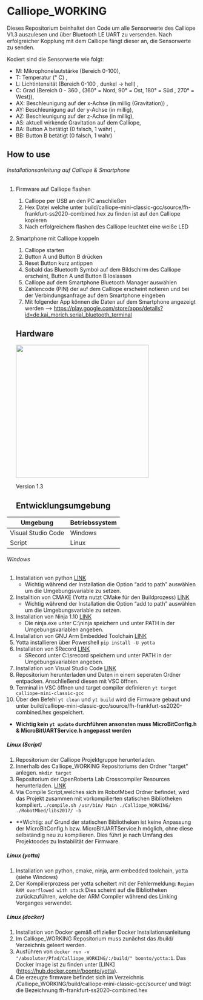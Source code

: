 # Calliope_WORKING
Dieses Repositorium beinhaltet den Code um alle Sensorwerte des Calliope V1.3 auszulesen und über Bluetooth LE UART zu versenden. 
Nach erfolgreicher Kopplung mit dem Calliope fängt dieser an, die Sensorwerte zu senden.

Kodiert sind die Sensorwerte wie folgt:
* M: Mikrophonelautstärke (Bereich 0-100), 
* T: Temperatur (° C) , 
* L: Lichtintensität (Bereich 0-100 , dunkel -> hell) , 
* C: Grad (Bereich 0 - 360 , (360° = Nord, 90° = Ost, 180° = Süd , 270° = West)), 
* AX: Beschleunigung auf der x-Achse (in millig (Gravitation)) , 
* AY: Beschleunigung auf der y-Achse (in millig), 
* AZ: Beschleunigung auf der z-Achse (in millig), 
* AS: aktuell wirkende Gravitation auf dem Calliope, 
* BA: Button A betätigt (0 falsch, 1 wahr) , 
* BB: Button B betätigt (0 falsch, 1 wahr)

## How to use

###### Installationsanleitung auf Calliope & Smartphone
1. Firmware auf Calliope flashen
   1. Calliope per USB an den PC anschließen
   1. Hex Datei welche unter build/calliope-mini-classic-gcc/source/fh-frankfurt-ss2020-combined.hex zu finden ist auf den Calliope kopieren
   1. Nach erfolgreichem flashen des Calliope leuchtet eine weiße LED
1. Smartphone mit Calliope koppeln
   1. Calliope starten
   1. Button A und Button B drücken
   1. Reset Button kurz antippen
   1. Sobald das Bluetooth Symbol auf dem Bildschirm des Calliope erscheint, Button A und Button B loslassen
   1. Calliope auf dem Smartphone Bluetooth Manager auswählen
   1. Zahlencode (PIN) der auf dem Calliope erscheint notieren und bei der Verbindungsanfrage auf dem Smartphone eingeben
   1. Mit folgender App können die Daten auf dem Smartphone angezeigt werden --> https://play.google.com/store/apps/details?id=de.kai_morich.serial_bluetooth_terminal
   
   
   ## Hardware
   
   <img src="https://github.com/calliope-mini/calliope-demo/blob/master/calliope-mini-v1.0.png" width="350"/>
   
   Version 1.3
 
   
   ## Entwicklungsumgebung
   
| Umgebung | Betriebssystem |
| ------------- |-------------|
| Visual Studio Code | Windows |
| Script  | Linux |
   
###### Windows
1. Installation von python [LINK](https://www.python.org/downloads/)
      * Wichtig während der Installation die Option “add to path” auswählen um die Umgebungsvariable zu setzen.
1. Installtion von CMAKE (Yotta nutzt CMake für den Buildprozess) [LINK](http://www.cmake.org/download/)
      * Wichtig während der Installation die Option “add to path” auswählen um die Umgebungsvariable zu setzen.
1. Installation von Ninja 1.10 [LINK](https://github.com/ninja-build/ninja/releases/download/v1.10.0/ninja-win.zip)
      * Die ninja.exe unter C:\ninja speichern und unter PATH in der Umgebungsvariablen angeben.
1. Installation von GNU Arm Embedded Toolchain [LINK](https://developer.arm.com/-/media/Files/downloads/gnu-rm/9-2020q2/gcc-arm-none-eabi-9-2020-q2-update-win32.exe?revision=50c95fb2-67ca-4df7-929b-55396266b4a1&la=en&hash=DE1CD6E7A15046FD1ADAF828EA4FA82228E682E2)
1. Yotta installieren über Powershell `pip install -U yotta`
1. Installation von SRecord [LINK](http://srecord.sourceforge.net/)
      * SRecord unter C:\srecord speichern und unter PATH in der Umgebungsvariablen angeben. 
1. Installation von Visual Studio Code [LINK](https://code.visualstudio.com/)
1. Repositorium herunterladen und Daten in einem seperaten Ordner entpacken. Anschließend diesen mit VSC öffnen.
1. Terminal in VSC öffnen und target compiler definieren `yt target calliope-mini-classic-gcc`
1. Über den Befehl `yt clean` und `yt build` wird die Firmware gebaut und unter build/calliope-mini-classic-gcc/source/fh-frankfurt-ss2020-combined.hex gespeichert.
* **Wichtig kein `yt update` durchführen ansonsten muss MicroBitConfig.h & MicroBitUARTService.h angepasst werden**


##### Linux (Script)

1. Repositorium der Calliope Projektgruppe herunterladen.
1. Innerhalb des Calliope_WORKING Repositoriums den Ordner "target" anlegen. `mkdir target`
1. Repositorium der OpenRoberta Lab Crosscompiler Resources herunterladen. [LINK](https://github.com/OpenRoberta/ora-cc-rsc)
1. Via Compile Script,welches sich im RobotMbed Ordner befindet, wird das Projekt zusammen mit vorkompilierten statischen Bibliotheken kompiliert.
`./compile.sh /usr/bin/ Main ./Calliope_WORKING/ ./RobotMbed/libs2017/ -b`
* **Wichtig: auf Grund der statischen Bibliotheken ist keine Anpassung der MicroBitConfig.h bzw. MicroBitUARTService.h möglich, ohne diese selbständig neu zu kompilieren. Dies führt je nach Umfang des Projektcodes zu Instabilität der Firmware.
   
##### Linux (yotta)

1. Installation von python, cmake, ninja, arm embedded toolchain, yotta (siehe Windows)
1. Der Kompilierprozess per yotta scheitert mit der Fehlermeldung: `Region RAM overflowed with stack`
   Dies scheint auf die Bibliotheken zurückzuführen, welche der ARM Compiler während des Linking Vorganges verwendet.

##### Linux (docker)
1. Installation von Docker gemäß offizieller Docker Installationsanleitung
1. Im Calliope_WORKING Repositorium muss zunächst das /build/ Verzeichnis geleert werden.
1. Ausführen von `docker run -v "/absoluter/Pfad/Calliope_WORKING/:/build/" boonto/yotta:1`. 
   Das Docker Image ist zu finden unter [LINK] (https://hub.docker.com/r/boonto/yotta).
1. Die erzeugte firmware befindet sich im Verzeichnis /Calliope_WORKING/build/calliope-mini-classic-gcc/source/ und trägt die Bezeichnung fh-frankfurt-ss2020-combined.hex
 

